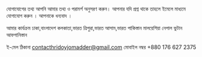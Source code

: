 যোগাযোগের তথ্য
আপনি আমার তথ্য ও পরামর্শ অনুসরণ করুন। আপনার যদি প্রশ্ন থাকে তাহলে ইমেলে মাধ্যমে যোগাযোগ করুন ।
আপনাকে ধন্যবাদ ।

আমার কার্যক্রম
ঢাকা,বাংলাদেশ
কলকাতা,ভারত
ত্রিপুরা,ভারত
আসাম,ভারত
পাকিস্তান
মালয়েশিয়া
নেপাল
ভুটান
আফগানিস্তান

ই-মেল ঠিকানা
contacthridoyjomadder@gmail.com
মোবাইল নম্বর
+880 176 627 2375
